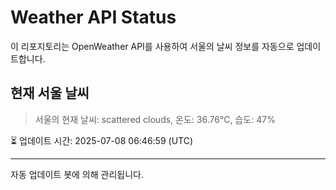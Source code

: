 
# Weather API Status

이 리포지토리는 OpenWeather API를 사용하여 서울의 날씨 정보를 자동으로 업데이트합니다.

## 현재 서울 날씨
> 서울의 현재 날씨: scattered clouds, 온도: 36.76°C, 습도: 47%

⏳ 업데이트 시간: 2025-07-08 06:46:59 (UTC)

---
자동 업데이트 봇에 의해 관리됩니다.

